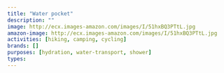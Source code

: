 ```yaml
---
title: "Water pocket"
description: ""
image: http://ecx.images-amazon.com/images/I/51hxBQ3PTtL.jpg
amazon-image: http://ecx.images-amazon.com/images/I/51hxBQ3PTtL.jpg
activities: [hiking, camping, cycling]
brands: []
purposes: [hydration, water-transport, shower]
types:
---
```

